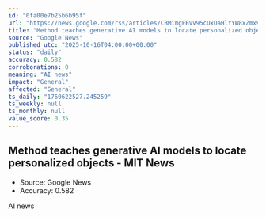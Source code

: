 ```yaml
---
id: "0fa00e7b25b6b95f"
url: "https://news.google.com/rss/articles/CBMimgFBVV95cUxOaHlYYW8xZmxVbUFaRVdfNGtiMmhXZmFNbjVuaVNhZjlxT3VvcGxPX1ZlZC1GX19zZ3ZqS1FKdno3REIwamhwb29hRDlycUJpSElhV3F6ZlFlcHRCNEI2ZE5DcHVNMWs5TnlPcHVJM0RPRXhrQ05tT3RtckVCRk9Kd3E5Q0Z5ck1jemhEd21BZmtKQkdRSkM4WnFR?oc=5"
title: "Method teaches generative AI models to locate personalized objects - MIT News"
source: "Google News"
published_utc: "2025-10-16T04:00:00+00:00"
status: "daily"
accuracy: 0.582
corroborations: 0
meaning: "AI news"
impact: "General"
affected: "General"
ts_daily: "1760622527.245259"
ts_weekly: null
ts_monthly: null
value_score: 0.35
---
```

## Method teaches generative AI models to locate personalized objects - MIT News

- Source: Google News
- Accuracy: 0.582

AI news
